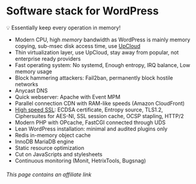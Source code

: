# Software stack for WordPress

:bulb: Essentially keep every operation in memory!

-   Modern CPU, high *memory* bandwidth as WordPress is mainly memory copying,
    sub-msec disk access time, use [UpCloud](https://www.upcloud.com/register/?promo=U29Q8S)
-   Thin virtualization layer, use UpCloud,
    stay away from popular, not enterprise ready providers
-   Fast operating system: No systemd, Enough entropy, IRQ balance, Low memory usage
-   Block hammering attackers: Fail2ban, permanently block hostile networks
-   Anycast DNS
-   Quick webserver: Apache with Event MPM
-   Parallel connection CDN with RAM-like speeds (Amazon CloudFront)
-   [High speed SSL](https://istlsfastyet.com/): ECDSA certificate, Entropy source,
    TLS1.2, Ciphersuites for AES-NI, SSL session cache, OCSP stapling, HTTP/2
-   Modern PHP with OPcache, FastCGI connected through UDS
-   Lean WordPress installation: minimal and audited plugins only
-   Redis in-memory object cache
-   InnoDB MariaDB engine
-   Static resource optimization
-   Cut on JavaScripts and stylesheets
-   Continuous monitoring (Monit, HetrixTools, Bugsnag)

<!-- markdownlint-disable-next-line MD001 -->
###### This page contains an affiliate link

